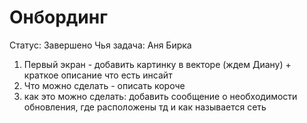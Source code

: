 # Онбординг

Статус: Завершено
Чья задача: Аня Бирка

1) Первый экран - добавить картинку в векторе (ждем Диану) + краткое описание что есть инсайт
2) Что можно сделать - описать короче
3) как это можно сделать: добавить сообщение о необходимости обновления, где расположены тд и как называется сеть